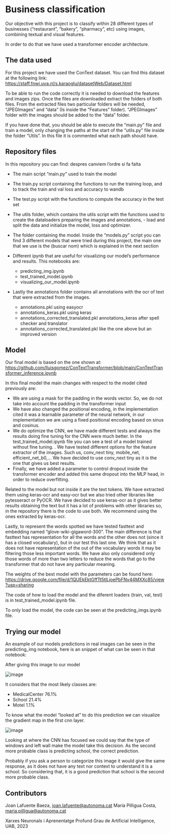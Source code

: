 # Business classification
Our objective with this project is to classify within 28 different types of businesses (“restaurant”, “bakery”, “pharmacy”, etc) using images, combining textual and visual features. 


In order to do that we have used a transformer encoder architecture.


## The data used
For this project we have used the ConText dataset. You can find this dataset at the following link: https://staff.fnwi.uva.nl/s.karaoglu/datasetWeb/Dataset.html


To be able to run the code correctly it is needed to download the features and images zips. Once the files are downloaded extract the folders of both files. From the extracted files two particular folders will be needed, “JPEGImages” and “data” (Is inside the “Features” folder). “JPEGImages” folder with the images should be added to the “data” folder. 


If you have done that, you should be able to execute the “main.py” file and train a model, only changing the paths at the start of the “utils.py” file inside the folder “Utils”. In this file it is commented what each path should have. 


## Repository files 
In this repository you can find: despres canviem l’ordre si fa falta
- The main script “main.py” used to train the model
- The train.py script containing the functions to run the training loop, and to track the train and val loss and accuracy to wandb
- The test.py script with the functions to compute the accuracy in the test set
- The utils folder, which contains the utils script with the functions used to create the dataloaders preparing the images and annotations, - load and split the data and initialize the model, loss and optimizer. 
- The folder containing the model. Inside the “models.py” script you can find 3 different models that were tried during this project, the main one that we use is the (buscar nom) which is explained in the next section
- Different ipynb that are useful for visualizing our model’s performance and results. This notebooks are:
   - predicting_img.ipynb
   - test_trained_model.ipynb
   - visualizing_our_model.ipynb

- Lastly the annotations folder contains all annotations with the ocr of text that were extracted from the images.
   - annotations.pkl using easyocr
   - annotations_keras.pkl using keras
   - annotations_corrected_translated.pkl annotations_keras after spell checker and translator
   - annotations_corrected_translated.pkl like the one above but an improved version  
 




## Model
Our final model is based on the one shown at: https://github.com/lluisgomez/ConTextTransformer/blob/main/ConTextTransformer_inference.ipynb 

In this final model the main changes with respect to the model cited previously are:
- We are using a mask for the padding in the words vector. So, we do not take into account the padding in the transformer input
- We have also changed the positional encoding, in the implementation cited it was a learnable parameter of the neural network, in our implementation we are using a fixed positional encoding based on sinus and cosinus.
- We do optimize the CNN, we have made different tests and always the results doing fine tuning for the CNN were much better. In the test_trained_model.ipynb file you can see a test of a model trained without fine tuning.
. We have tested different options for the feature extractor of the images. Such us, conv_next tiny, mobile_net, efficient_net_b0,... We have decided to use conv_next tiny as it is the one that gives us best results.
- Finally, we have added a parameter to control dropout inside the transformer encoder and added this same dropout into the MLP head, in order to reduce overfitting.


Related to the model but not inside it are the text tokens. We have extracted them using keras-ocr and easy-ocr but we also tried other libraries like pytesseract or PyOCR. We have decided to use keras-ocr as it gives better results obtaining the text but it has a lot of problems with other libraries so, in the repository there is the code to use both. We recommend using the ones extracted by keras-ocr.


Lastly, to represent the words spotted we have tested fasttext and embedding named “glove-wiki-gigaword-300”. The main difference is that fasttext has representation for all the words and the other does not (since it has a closed vocabulary), but in our test this last one. We think that as it does not have representation of the out of the vocabulary words it may be filtering those less important words. We have also only considered only those words of more than two letters to reduce the words that go to the transformer that do not have any particular meaning. 


The weights of the best model with the parameters can be found here: https://drive.google.com/file/d/1QUEkEktGffTt5tlLjoePbFNv44MXXc85/view?usp=sharing

The code of how to load the model and the diferent loaders (train, val, test) is in test_trained_model.ipynb file. 

To only load the model, the code can be seen at the predicting_imgs.ipynb file.






## Trying our model
An example of our models predictions in real images can be seen in the predicting_img notebook, here is an snippet of what can be seen in that notebook: 


After giving this image to our model

![image](https://github.com/DCC-UAB/dlnn-project_ia-group_15/assets/28900735/84619f11-4a23-4c41-8e27-a7da109ff65c)

It considers that the most likely classes are: 
- MedicalCenter 76.1%
- School 21.4%
- Motel 1.1%


To know what the model “looked at” to do this prediction we can visualize the gradient map in the first cnn layer.

![image](https://github.com/DCC-UAB/dlnn-project_ia-group_15/assets/28900735/e47d8f94-7567-4d3e-bdd4-91e5cd130547)

Looking at where the CNN has focused we could say that the type of windows and left wall make the model take this decision. As the second more probable class is predicting school, the correct prediction. 


Probably if you ask a person to categorize this image it would give the same response, as it does not have any text nor context to understand it is a school. So considering that, it is a good prediction that school is the second more probable class.











## Contributors
Joan Lafuente Baeza, joan.lafuente@autonoma.cat
Maria Pilligua Costa, maria.pilligua@autonoma.cat


Xarxes Neuronals i Aprenentatge Profund
Grau de Artificial Intelligence,
UAB, 2023




